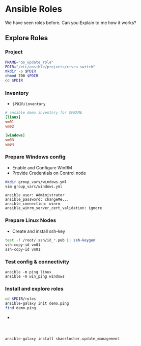 # Ansible Roles
We have seen roles before.
Can you Explain to me how it works?

## Explore Roles

### Project
```bash
PNAME="os_update_role"
PDIR="/etc/ansible/projects/cisco_switch"
mkdir -p $PDIR
chmod 700 $PDIR
cd $PDIR
```

### Inventory
* <code>$PDIR/inventory</code>
```ini
# ansible demo inventory for $PNAME
[linux]
vm01
vm02

[windows]
vm03
vm04
```

### Prepare Windows config
* Enable and Configure WinRM
* Provide Credentials on Control node
```bash
mkdir group_vars/windows.yml
vim group_vars/windows.yml
```
```
ansible_user: Administrator
ansible_password: changeMe...
ansible_connection: winrm
ansible_winrm_server_cert_validation: ignore
```

### Prepare Linux Nodes
* Create and install ssh-key
```bash
test -f /root/.ssh/id_*.pub || ssh-keygen
ssh-copy-id vm01
ssh-copy-id vm01
```

### Test config & connectivity
```
ansible -m ping linux
ansible -m win_ping windows
```

### Install and explore roles
```bash
cd $PDIR/roles
ansible-galaxy init demo.ping
find demo.ping
```
* <code>




ansible-galaxy install sbaerlocher.update_management
<!--stackedit_data:
eyJoaXN0b3J5IjpbMzY0MDU0NjksLTE1Mjk0ODI2NzRdfQ==
-->